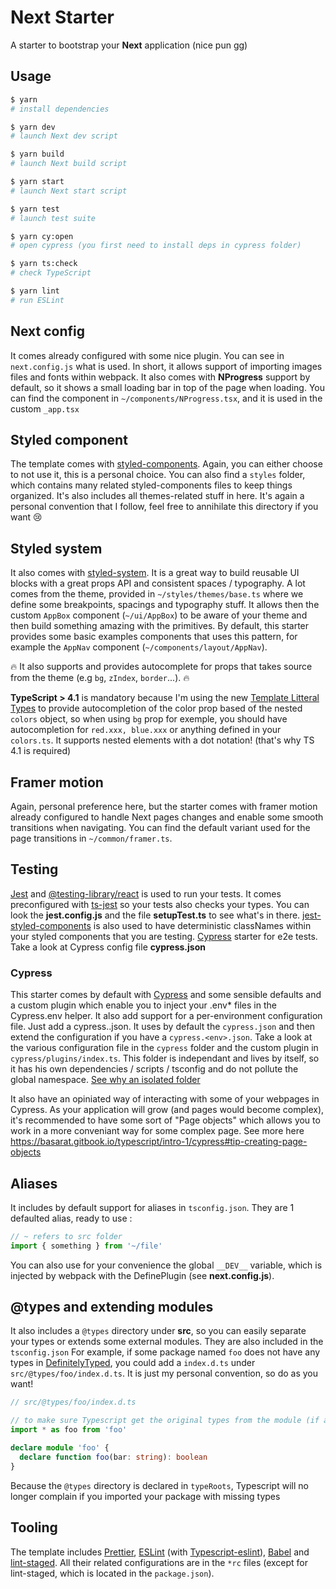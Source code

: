 # Next Starter

A starter to bootstrap your **Next** application (nice pun gg)

## Usage

```bash
$ yarn
# install dependencies

$ yarn dev
# launch Next dev script

$ yarn build
# launch Next build script

$ yarn start
# launch Next start script

$ yarn test
# launch test suite

$ yarn cy:open
# open cypress (you first need to install deps in cypress folder)

$ yarn ts:check
# check TypeScript

$ yarn lint
# run ESLint
```

## Next config

It comes already configured with some nice plugin. You can see in `next.config.js` what is
used. In short, it allows support of importing images files and fonts within webpack.
It also comes with **NProgress** support by default, so it shows a small loading bar in top of
the page when loading. You can find the component in `~/components/NProgress.tsx`, and it is used in the
custom `_app.tsx`

## Styled component

The template comes with [styled-components](https://github.com/styled-components/styled-components).
Again, you can either choose to not use it, this is a personal choice.
You can also find a `styles` folder, which contains many related
styled-components files to keep things organized. It's also includes all themes-related stuff in here.
It's again a personal convention that I follow, feel free to annihilate this directory if you want 😢

## Styled system

It also comes with [styled-system](https://github.com/styled-system/styled-system). It is a great way to
build reusable UI blocks with a great props API and consistent spaces / typography.
A lot comes from the theme, provided in `~/styles/themes/base.ts` where we define some
breakpoints, spacings and typography stuff. It allows then the custom `AppBox` component (`~/ui/AppBox`)
to be aware of your theme and then build something amazing with the primitives.
By default, this starter provides some basic examples components that uses this pattern, for
example the `AppNav` component (`~/components/layout/AppNav`).

🔥 It also supports and provides autocomplete for props that takes source from the theme (e.g `bg`, `zIndex`, `border`...). 🔥

**TypeScript > 4.1** is mandatory because I'm using the new [Template Litteral Types](https://devblogs.microsoft.com/typescript/announcing-typescript-4-1-beta/#template-literal-types) to
provide autocompletion of the color prop based of the nested `colors` object, so when using
`bg` prop for exemple, you should have autocompletion for `red.xxx, blue.xxx` or anything defined in your `colors.ts`.
It supports nested elements with a dot notation! (that's why TS 4.1 is required)

## Framer motion

Again, personal preference here, but the starter comes with framer motion already configured
to handle Next pages changes and enable some smooth transitions when navigating. You
can find the default variant used for the page transitions in `~/common/framer.ts`.

## Testing

[Jest](https://github.com/facebook/jest) and [@testing-library/react](https://github.com/testing-library/react-testing-library) is used to run your tests. It comes preconfigured
with [ts-jest](https://github.com/kulshekhar/ts-jest) so your tests also checks your types.
You can look the **jest.config.js** and the file **setupTest.ts** to see what's in there.
[jest-styled-components](https://github.com/styled-components/jest-styled-components) is also used to have deterministic classNames
within your styled components that you are testing.
[Cypress](https://cypress.io) starter for e2e tests. Take a look at Cypress config file **cypress.json**

### Cypress

This starter comes by default with [Cypress](https://cypress.io) and some sensible defaults and a custom plugin which enable you to
inject your .env\* files in the Cypress.env helper. It also add support for a per-environment configuration file.
Just add a cypress.<env>.json. It uses by default the `cypress.json` and then extend the configuration if you have
a `cypress.<env>.json`. Take a look at the various configuration file in the `cypress` folder and the custom plugin in `cypress/plugins/index.ts`.
This folder is independant and lives by itself, so it has his own dependencies / scripts / tsconfig and do not pollute the
global namespace. [See why an isolated folder](https://basarat.gitbook.io/typescript/intro-1/cypress#installation)

It also have an opiniated way of interacting with some of your webpages in Cypress. As your application
will grow (and pages would become complex), it's recommended to have some sort of "Page objects" which allows
you to work in a more conveniant way for some complex page. See more here https://basarat.gitbook.io/typescript/intro-1/cypress#tip-creating-page-objects

## Aliases

It includes by default support for aliases in `tsconfig.json`.
They are 1 defaulted alias, ready to use :

```typescript
// ~ refers to src folder
import { something } from '~/file'
```

You can also use for your convenience the global `__DEV__` variable, which is
injected by webpack with the DefinePlugin (see **next.config.js**).

## @types and extending modules

It also includes a `@types` directory under **src**, so you can easily
separate your types or extends some external modules. They are also included in the `tsconfig.json`
For example, if some package named `foo` does not have any types in [DefinitelyTyped](https://definitelytyped.org/), you could
add a `index.d.ts` under `src/@types/foo/index.d.ts`. It is just my personal convention, so do as you want!

```typescript
// src/@types/foo/index.d.ts

// to make sure Typescript get the original types from the module (if any)
import * as foo from 'foo'

declare module 'foo' {
  declare function foo(bar: string): boolean
}
```

Because the `@types` directory is declared in `typeRoots`, Typescript will no longer complain if you imported your package with missing types

## Tooling

The template includes [Prettier](https://prettier.io/), [ESLint](https://eslint.org/) (with [Typescript-eslint](https://github.com/typescript-eslint/typescript-eslint)), [Babel](https://babeljs.io/) and [lint-staged](https://github.com/okonet/lint-staged).
All their related configurations are in the `*rc` files (except for lint-staged, which is located in the `package.json`).
